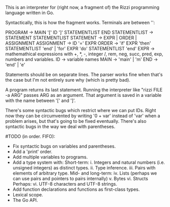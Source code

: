 This is an interpreter for (right now, a fragment of) the Rizzi programming language written in Go. 

Syntactically, this is how the fragment works. Terminals are between '':

PROGRAM		-> MAIN '[' ID ']' STATEMENTLIST END
STATEMENTLIST   -> STATEMENT STATEMENTLIST
STATEMENT	-> EXPR | ORDER | ASSIGNMENT
ASSIGNMENT	-> ID '=' EXPR
ORDER		-> 'if' EXPR 'then' STATEMENTLIST 'end' |
		   'for' EXPR 'do' STATEMENTLIST 'end'
EXPR		-> mathemathical expressions with +, *, -, integer /,
		   rem, neg, succ, pred, exp, numbers and variables.
ID			-> variable names
MAIN		-> 'main' | 'm'
END			-> 'end' | 'e'

Statements should be on separate lines. The parser works fine when that's the case but I'm not entirely sure why (which is pretty bad).

A program returns its last statement. Running the interpreter like "rizzi FILE -a ARG" passes ARG as an argument. That argument is saved in a variable with the name between '[' and ']'.

There's some syntactic bugs which restrict where we can put IDs. Right now they can be circumvented by writing '0 + var' instead of 'var' when a problem arises, but that's going to be fixed eventually.
There's also syntactic bugs in the way we deal with parentheses.

#TODO (in order. FIFO):
- Fix syntactic bugs on variables and parentheses.
- Add a 'print' order.
- Add multiple variables to programs.
- Add a type system with:
  Short-term:
	i.   Integers and natural numbers (i.e. unsigned integers) as distinct types.
	ii.  Type inference.
	iii. Pairs with elements of arbitrary type.
  Mid- and long-term:
	iv.  Lists (perhaps we can use pairs and pointers to pairs internally)
	v.   Bytes
	vi.  Structs
  Perhaps:
	vi.  UTF-8 characters and UTF-8 strings.
- Add function declarations and functions as first-class types.
- Lexical scope.
- The Go API.
